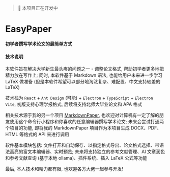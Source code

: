 > 🚧 本项目正在开发中

# EasyPaper

**初学者撰写学术论文的最简单方式**

#### 技术说明

本软件旨在解决大学新生最头疼的问题之一 - 调整论文格式, 帮助初学者更多地把精力放在写作上; 同时, 本软件基于 Markdown 语法, 也能给用户未来进一步学习 LaTeX 做准备 (但是本软件希望可以部分地淘汰复杂、难配置、中文支持较差的 LaTeX)

技术栈为 `React` + `Ant Design` (可能) + `Electron` + `TypeScript` + `Electron Vite`, 初版支持心理学报格式, 后续将支持北师大毕业论文和 APA 格式

相关技术源于我的另一个项目 [MarkdownPaper](https://github.com/LeafYeeXYZ/MarkdownPaper), 也欢迎对计算机有一定了解的朋友使用这个命令行小程序和你喜欢的任意编辑器撰写学术论文; 未来会尝试打通两个项目的功能, 即将我的 MarkdownPaper 项目作为本项目生成 DOCX、PDF、HTML 等格式的 API 来进行调用

软件基本模块包括: 文件打开和自动保存、以指定格式导出、论文格式选择、带语法高亮的富文本编辑器、实时预览; 未来将支持独立的参考文献管理、AI 文章润色和参考文献查询 (基于本地 ollama)、插件系统、插入 LaTeX 公式等功能

最后, 本人技术和精力都有限, 也欢迎各方大佬一起参与开发!

